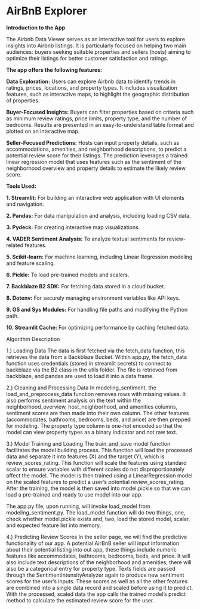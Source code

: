 # AirBnB Explorer

__Introduction to the App__

The Airbnb Data Viewer serves as an interactive tool for users to explore insights into Airbnb listings. It is particularly focused on helping two main audiences: buyers seeking suitable properties and sellers (hosts) aiming to optimize their listings for better customer satisfaction and ratings.

__The app offers the following features:__

__Data Exploration:__
Users can explore Airbnb data to identify trends in ratings, prices, locations, and property types.
It includes visualization features, such as interactive maps, to highlight the geographic distribution of properties.

__Buyer-Focused Insights:__
Buyers can filter properties based on criteria such as minimum review ratings, price limits, property type, and the number of bedrooms.
Results are presented in an easy-to-understand table format and plotted on an interactive map.

__Seller-Focused Predictions:__
Hosts can input property details, such as accommodations, amenities, and neighborhood descriptions, to predict a potential review score for their listings.
The prediction leverages a trained linear regression model that uses features such as the sentiment of the neighborhood overview and property details to estimate the likely review score.


__Tools Used:__

**1. Streamlit:** For building an interactive web application with UI elements and navigation.

**2. Pandas:** For data manipulation and analysis, including loading CSV data.

**3. Pydeck:** For creating interactive map visualizations.

**4. VADER Sentiment Analysis:** To analyze textual sentiments for review-related features.

**5. Scikit-learn:** For machine learning, including Linear Regression modeling and feature scaling.

**6. Pickle:** To load pre-trained models and scalers.

**7. Backblaze B2 SDK:** For fetching data stored in a cloud bucket.

**8. Dotenv:** For securely managing environment variables like API keys.

**9. OS and Sys Modules:** For handling file paths and modifying the Python path.

**10. Streamlit Cache:** For optimizing performance by caching fetched data.


Algorithm Description


1.)	Loading Data
  The data is first fetched via the fetch_data function, this retrieves the data from a Backblaze Bucket. Within app.py, the fetch_data function uses credentials (stored in streamlit secrets) to connect to backblaze via the B2 class in the utils folder. The file is retrieved from backblaze, and pandas are used to load it into a data frame. 

2.)	Cleaning and Processing Data
  In modeling_sentiment, the load_and_preprocess_data function removes rows with missing values. It also performs sentiment analysis on the text within the neighborhood_overview, host_neighborhood, and amenities columns, sentiment scores are then made into their own column. The other features (accommodates, bathrooms, bedrooms, beds, and price) are then prepped for modeling. The property type column is one-hot encoded so that the model can view property types as a binary indicator and not raw text. 

3.)	Model Training and Loading
  The train_and_save model function facilitates the model building process. This function will load the processed data and separate it into features (X) and the target (Y), which is review_scores_rating. This function will scale the features using standard scalar to ensure variables with different scales do not disproportionately affect the model. The model is then trained using a LinearRegression model on the scaled features to predict a user’s potential review_scores_rating. After the training, the model is then saved into model.pickle so that we can load a pre-trained and ready to use model into our app. 

  The app.py file, upon running, will invoke load_model from modeling_sentiment.py. The load_model function will do two things, one, check whether model.pickle exists and, two, load the stored model, scalar, and expected feature list into memory. 

4.)	Predicting Review Scores
  In the seller page, we will find the predictive functionality of our app. A potential AirBnB seller will input information about their potential listing into out app, these things include numeric features like accommodates, bathrooms, bedrooms, beds, and price. It will also include text descriptions of the neighborhood and amenities, there will also be a categorical entry for property type. Texts fields are passed through the SentimentIntensityAnalyzer again to produce new sentiment scores for the user’s inputs. These scores as well as all the other features are combined into a single data record and scaled before using it to predict. With the processed, scaled data the app calls the trained model’s predict method to calculate the estimated review score for the user. 


